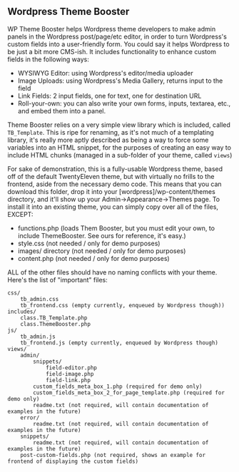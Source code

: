 Wordpress Theme Booster
-----------------------

WP Theme Booster helps Wordpress theme developers to make admin panels in the Wordpress post/page/etc editor, in order to turn Wordpress's custom fields into a user-friendly form. You could say it helps Wordpress to be just a bit more CMS-ish. It includes functionality to enhance custom fields in the following ways:

- WYSIWYG Editor: using Wordpress's editor/media uploader
- Image Uploads: using Wordpress's Media Gallery, returns input to the field
- Link Fields: 2 input fields, one for text, one for destination URL
- Roll-your-own: you can also write your own forms, inputs, textarea, etc., and embed them into a panel.

Theme Booster relies on a very simple view library which is included, called `TB_Template`. This is ripe for renaming, as it's not much of a templating library, it's really more aptly described as being a way to force some variables into an HTML snippet, for the purposes of creating an easy way to include HTML chunks (managed in a sub-folder of your theme, called `views`)

For sake of demonstration, this is a fully-usable Wordpress theme, based off of the default TwentyEleven theme, but with virtually no frills to the frontend, aside from the necessary demo code. This means that you can download this folder, drop it into your [wordpress]/wp-content/themes directory, and it'll show up your Admin->Appearance->Themes page. To install it into an existing theme, you can simply copy over all of the files, EXCEPT:

 - functions.php (loads Them Booster, but you must edit your own, to include ThemeBooster. See ours for reference, it's easy.)
 - style.css (not needed / only for demo purposes)
 - images/ directory (not needed / only for demo purposes)
 - content.php (not needed / only for demo purposes)

ALL of the other files should have no naming conflicts with your theme. Here's the list of "important" files:

    css/
        tb_admin.css
        tb_frontend.css (empty currently, enqueued by Wordpress though))
    includes/
        class.TB_Template.php
        class.ThemeBooster.php
    js/
        tb_admin.js
        tb_frontend.js (empty currently, enqueued by Wordpress though)
    views/
        admin/
            snippets/
                field-editor.php
                field-image.php
                field-link.php
            custom_fields_meta_box_1.php (required for demo only)
            custom_fields_meta_box_2_for_page_template.php (required for demo only)
            readme.txt (not required, will contain documentation of examples in the future)
        error/
            readme.txt (not required, will contain documentation of examples in the future)
        snippets/
            readme.txt (not required, will contain documentation of examples in the future)
        post-custom-fields.php (not required, shows an example for frontend of displaying the custom fields)